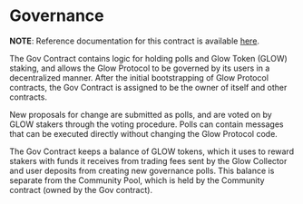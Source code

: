 # Governance

**NOTE**: Reference documentation for this contract is available [here](https://docs.glowyield.com/glow-yield/smart-contracts/architecture).

The Gov Contract contains logic for holding polls and Glow Token (GLOW) staking, and allows the Glow Protocol to be governed by its users in a decentralized manner. After the initial bootstrapping of Glow Protocol contracts, the Gov Contract is assigned to be the owner of itself and other contracts.

New proposals for change are submitted as polls, and are voted on by GLOW stakers through the voting procedure. Polls can contain messages that can be executed directly without changing the Glow Protocol code.

The Gov Contract keeps a balance of GLOW tokens, which it uses to reward stakers with funds it receives from trading fees sent by the Glow Collector and user deposits from creating new governance polls. This balance is separate from the Community Pool, which is held by the Community contract (owned by the Gov contract).
